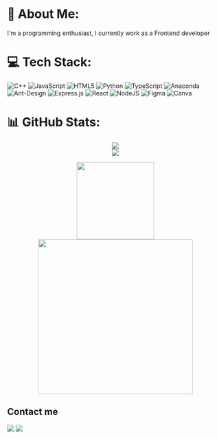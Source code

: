 # 💫 About Me:
I'm a programming enthusiast, I currently work as a Frontend developer


# 💻 Tech Stack:
![C++](https://img.shields.io/badge/c++-%2300599C.svg?style=for-the-badge&logo=c%2B%2B&logoColor=white) ![JavaScript](https://img.shields.io/badge/javascript-%23323330.svg?style=for-the-badge&logo=javascript&logoColor=%23F7DF1E) ![HTML5](https://img.shields.io/badge/html5-%23E34F26.svg?style=for-the-badge&logo=html5&logoColor=white) ![Python](https://img.shields.io/badge/python-3670A0?style=for-the-badge&logo=python&logoColor=ffdd54) ![TypeScript](https://img.shields.io/badge/typescript-%23007ACC.svg?style=for-the-badge&logo=typescript&logoColor=white) ![Anaconda](https://img.shields.io/badge/Anaconda-%2344A833.svg?style=for-the-badge&logo=anaconda&logoColor=white) ![Ant-Design](https://img.shields.io/badge/-AntDesign-%230170FE?style=for-the-badge&logo=ant-design&logoColor=white) ![Express.js](https://img.shields.io/badge/express.js-%23404d59.svg?style=for-the-badge&logo=express&logoColor=%2361DAFB) ![React](https://img.shields.io/badge/react-%2320232a.svg?style=for-the-badge&logo=react&logoColor=%2361DAFB) ![NodeJS](https://img.shields.io/badge/node.js-6DA55F?style=for-the-badge&logo=node.js&logoColor=white) ![Figma](https://img.shields.io/badge/figma-%23F24E1E.svg?style=for-the-badge&logo=figma&logoColor=white) ![Canva](https://img.shields.io/badge/Canva-%2300C4CC.svg?style=for-the-badge&logo=Canva&logoColor=white)
# 📊 GitHub Stats:

<p align="center">
<div align="center">
  
  ![](https://github-readme-stats.vercel.app/api?username=Yasmim-cmr&theme=dark&hide_border=false&include_all_commits=true&count_private=true)<br/>
![](https://github-readme-streak-stats.herokuapp.com/?user=Yasmim-cmr&theme=dark&hide_border=false)<br/>

   </div>
</p>

<p align="center">
<a href="https://github.com/Yasmim-cmr">
<div>
  <div align="center">
    <img height="180em" src="https://github-readme-stats-eight-theta.vercel.app/api/top-langs/?username=Yasmim-cmr&layout=compact&langs_count=8&theme=algolia" style="max-width: 50%;"/>
  </div>
  <div align="center">
     <img height="360em" src="https://github-readme-stats.vercel.app/api/wakatime?username=yasmim_cmr&layout=compact&custom_title=Hours%20Coding%20Last%20365%20days" style="max-width: 100%;"/>
  </div>
</div>
</a>
</p>

## Contact me 
<a href="https://www.linkedin.com/in/yasmim-machado-8a5049206"><img src="https://img.shields.io/badge/Yasmim%20Machado-0077B5?style=flat&logo=Linkedin&logoColor=white"/></a>
<a href="mailto:yasmimcmr13@gmail.com"><img src="https://img.shields.io/badge/-yasmimcmr13@gmail.com-D14836?style=flat&logo=Gmail&logoColor=whitee"/></a>
